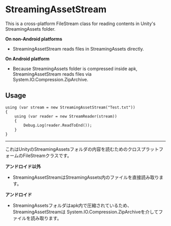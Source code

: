 # StreamingAssetStream

This is a cross-platform FileStream class for reading contents in Unity's StreamingAssets folder.

**On non-Android platforms**  
- StreamingAssetStream reads files in StreamingAssets directly.

**On Android platform**
- Because StreamingAssets folder is compressed inside apk, StreamingAssetStream reads files via System.IO.Compression.ZipArchive.

## Usage
```
using (var stream = new StreamingAssetStream("Test.txt"))
{
    using (var reader = new StreamReader(stream))
    {
        Debug.Log(reader.ReadToEnd());
    }
}
```

--------------

これはUnityのStreamingAssetsフォルダの内容を読むためのクロスプラットフォームのFileStreamクラスです。

**アンドロイド以外**
- StreamingAssetStreamはStreamingAssets内のファイルを直接読み取ります。

**アンドロイド**
- StreamingAssetsフォルダはapk内で圧縮されているため、StreamingAssetStreamは System.IO.Compression.ZipArchiveを介してファイルを読み取ります。

